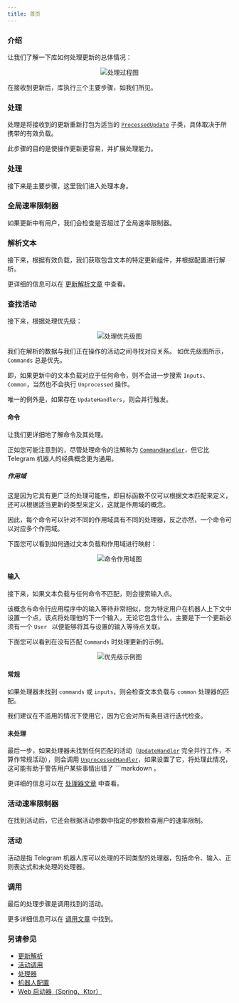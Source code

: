 ```yaml
---
title: 首页
---
```


### 介绍
让我们了解一下库如何处理更新的总体情况：

<p align="center">
  <img src="https://github.com/vendelieu/telegram-bot/assets/3987067/442cc5f1-0256-425a-9f25-185fdd49fe0a" alt="处理过程图" />
</p>

在接收到更新后，库执行三个主要步骤，如我们所见。

### 处理

处理是将接收到的更新重新打包为适当的 [`ProcessedUpdate`](https://vendelieu.github.io/telegram-bot/telegram-bot/eu.vendeli.tgbot.types.internal/-processed-update/index.html) 子类，具体取决于所携带的有效负载。

此步骤的目的是使操作更新更容易，并扩展处理能力。

### 处理

接下来是主要步骤，这里我们进入处理本身。

### 全局速率限制器

如果更新中有用户，我们会检查是否超过了全局速率限制器。

### 解析文本

接下来，根据有效负载，我们获取包含文本的特定更新组件，并根据配置进行解析。

更详细的信息可以在 [更新解析文章](/Update-parsing) 中查看。

### 查找活动

接下来，根据处理优先级：

<p align="center">
  <img src="https://github.com/vendelieu/telegram-bot/assets/3987067/6178c410-9b9e-4045-9f03-4791b3f49894" alt="处理优先级图" />
</p>

我们在解析的数据与我们正在操作的活动之间寻找对应关系。
如优先级图所示，`Commands` 总是优先。

即，如果更新中的文本负载对应于任何命令，则不会进一步搜索 `Inputs`、`Common`，当然也不会执行 `Unprocessed` 操作。

唯一的例外是，如果存在 `UpdateHandlers`，则会并行触发。

#### 命令

让我们更详细地了解命令及其处理。

正如您可能注意到的，尽管处理命令的注解称为 [`CommandHandler`](https://vendelieu.github.io/telegram-bot/telegram-bot/eu.vendeli.tgbot.annotations/-command-handler/index.html)，但它比 Telegram 机器人的经典概念更为通用。

##### 作用域

这是因为它具有更广泛的处理可能性，即目标函数不仅可以根据文本匹配来定义，还可以根据适当更新的类型来定义，这就是作用域的概念。

因此，每个命令可以针对不同的作用域具有不同的处理器，反之亦然，一个命令可以对应多个作用域。

下面您可以看到如何通过文本负载和作用域进行映射：

<p align="center">
  <img src="https://github.com/vendelieu/telegram-bot/assets/3987067/c870027e-750e-4bb8-a2ed-45ad93a55875" alt="命令作用域图" />
</p>

#### 输入

接下来，如果文本负载与任何命令不匹配，则会搜索输入点。

该概念与命令行应用程序中的输入等待非常相似，您为特定用户在机器人上下文中设置一个点，该点将处理他的下一个输入，无论它包含什么，主要是下一个更新必须有一个 `User ` 以便能够将其与设置的输入等待点关联。

下面您可以看到在没有匹配 `Commands` 时处理更新的示例。

<p align="center">
  <img src="https://github.com/vendelieu/telegram-bot/assets/3987067/925d3e05-0985-43d5-8d6f-b3f2786ff212" alt="优先级示例图" />
</p>

#### 常规

如果处理器未找到 `commands` 或 `inputs`，则会检查文本负载与 `common` 处理器的匹配。

我们建议在不滥用的情况下使用它，因为它会对所有条目进行迭代检查。

#### 未处理

最后一步，如果处理器未找到任何匹配的活动（[`UpdateHandler`](https://vendelieu.github.io/telegram-bot/telegram-bot/eu.vendeli.tgbot.annotations/-update-handler/index.html) 完全并行工作，不算作常规活动），则会调用 [`UnprocessedHandler`](https://vendelieu.github.io/telegram-bot/telegram-bot/eu.vendeli.tgbot.annotations/-unprocessed-handler/index.html)，如果设置了它，将处理此情况，这可能有助于警告用户某些事情出错了 ```markdown
。

更详细的信息可以在 [处理器文章](/Handlers) 中查看。

### 活动速率限制器

在找到活动后，它还会根据活动参数中指定的参数检查用户的速率限制。

### 活动

活动是指 Telegram 机器人库可以处理的不同类型的处理器，包括命令、输入、正则表达式和未处理的处理器。

### 调用

最后的处理步骤是调用找到的活动。

更多详细信息可以在 [调用文章](/Activity-invocation) 中找到。

### 另请参见

* [更新解析](/Update-parsing)
* [活动调用](/Activity-invocation)
* [处理器](/Handlers)
* [机器人配置](/Bot-configuration)
* [Web 启动器（Spring、Ktor）](/Web-starters-(Spring-and-Ktor))